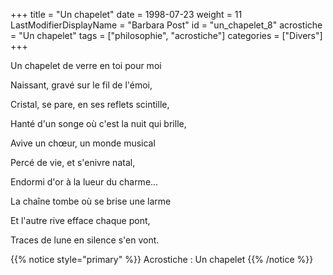 +++
title = "Un chapelet"
date = 1998-07-23
weight = 11
LastModifierDisplayName = "Barbara Post"
id = "un_chapelet_8"
acrostiche = "Un chapelet"
tags = ["philosophie", "acrostiche"]
categories = ["Divers"]
+++

Un chapelet de verre en toi pour moi

Naissant, gravé sur le fil de l'émoi,

Cristal, se pare, en ses reflets scintille,

Hanté d'un songe où c'est la nuit qui brille,

Avive un chœur, un monde musical

Percé de vie, et s'enivre natal,

Endormi d'or à la lueur du charme...

La chaîne tombe où se brise une larme

Et l'autre rive efface chaque pont,

Traces de lune en silence s'en vont.

{{% notice style="primary" %}}
Acrostiche : Un chapelet
{{% /notice %}}
